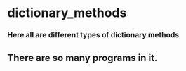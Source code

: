 # dictionary_methods
### Here all are different types of dictionary methods
## There are so many programs in it.
